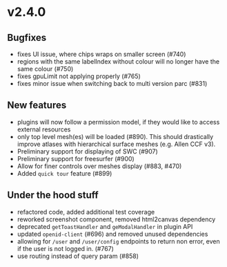 # v2.4.0

## Bugfixes

- fixes UI issue, where chips wraps on smaller screen (#740)
- regions with the same labelIndex without colour will no longer have the same colour (#750)
- fixes gpuLimit not applying properly (#765)
- fixes minor issue when switching back to multi version parc (#831)

## New features

- plugins will now follow a permission model, if they would like to access external resources
- only top level mesh(es) will be loaded (#890). This should drastically improve atlases with hierarchical surface meshes (e.g. Allen CCF v3).
- Preliminary support for displaying of SWC (#907)
- Preliminary support for freesurfer (#900)
- Allow for finer controls over meshes display (#883, #470)
- Added `quick tour` feature (#899)

## Under the hood stuff

- refactored code, added additional test coverage
- reworked screenshot component, removed html2canvas dependency
- deprecated `getToastHandler` and `geModalHandler` in plugin API
- updated `openid-client` (#696) and removed unused dependencies
- allowing for `/user` and `/user/config` endpoints to return non error, even if the user is not logged in. (#767)
- use routing instead of query param (#858)

